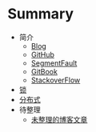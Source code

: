 # Summary

- 简介
	- [Blog](http://www.cnblogs.com/runforlove)
	- [GitHub](http://github.com/runforlove)
	- [SegmentFault](https://segmentfault.com/u/runforlove)
	- [GitBook](https://www.gitbook.com/@runforlove)
	- [StackoverFlow]()
- [锁](chapter1.md)
- [分布式]()
- 待整理
	- [未整理的博客文章](to_be_sorted_out/test.md)


